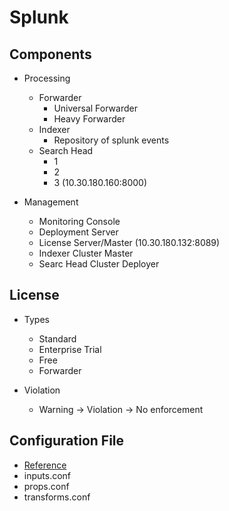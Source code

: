 # Splunk

## Components
- Processing
  - Forwarder
    - Universal Forwarder
    - Heavy Forwarder 
  - Indexer 
    - Repository of splunk events
  - Search Head
    - 1
    - 2
    - 3 (10.30.180.160:8000) 

- Management
  - Monitoring Console
  - Deployment Server
  - License Server/Master (10.30.180.132:8089)
  - Indexer Cluster Master
  - Searc Head Cluster Deployer  

## License
- Types
  - Standard
  - Enterprise Trial
  - Free
  - Forwarder 
 
- Violation
  - Warning -> Violation -> No enforcement  

## Configuration File
- [Reference](https://docs.splunk.com/Documentation/Splunk/8.2.3/Admin/Listofconfigurationfiles)
- inputs.conf
- props.conf
- transforms.conf
